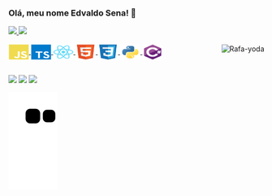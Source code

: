 ### Olá, meu nome Edvaldo Sena! 👋
 <div>
  <a href="https://github.com/Edysena16">
  <img height="180em" src="https://github-readme-stats.vercel.app/api?username=Edysena16&show_icons=true&theme=dark&include_all_commits=true&count_private=true"/>
  <img height="180em" src="https://github-readme-stats.vercel.app/api/top-langs/?username=Edysena16&layout=compact&langs_count=7&theme=dark"/>
</div>
  
  <div style="display: inline_block"><br>
  <img align="center" alt="Rafa-Js" height="30" width="40" src="https://raw.githubusercontent.com/devicons/devicon/master/icons/javascript/javascript-plain.svg">
  <img align="center" alt="Rafa-Ts" height="30" width="40" src="https://raw.githubusercontent.com/devicons/devicon/master/icons/typescript/typescript-plain.svg">
  <img align="center" alt="Rafa-React" height="30" width="40" src="https://raw.githubusercontent.com/devicons/devicon/master/icons/react/react-original.svg">
  <img align="center" alt="Rafa-HTML" height="30" width="40" src="https://raw.githubusercontent.com/devicons/devicon/master/icons/html5/html5-original.svg">
  <img align="center" alt="Rafa-CSS" height="30" width="40" src="https://raw.githubusercontent.com/devicons/devicon/master/icons/css3/css3-original.svg">
  <img align="center" alt="Rafa-Python" height="30" width="40" src="https://raw.githubusercontent.com/devicons/devicon/master/icons/python/python-original.svg">
  <img align="center" alt="Rafa-Csharp" height="30" width="40" src="https://raw.githubusercontent.com/devicons/devicon/master/icons/csharp/csharp-original.svg">
  <img align="right" alt="Rafa-yoda" src="https://avatars.githubusercontent.com/u/76417340?s=400&u=ef677eedb6bcfe91fe5439e39d285c1cd8b39d2e&v=4">
</div>
  
  ##
  
  <div> 
  <a href="https://www.youtube.com/channel/UCnoWQ5E9laqgKpRIDqADctA" target="_blank"><img src="https://img.shields.io/badge/YouTube-FF0016?style=for-the-badge&logo=youtube&logoColor=white" target="_blank"></a>
  <a href="https://www.instagram.com/edvaldofutsena" target="_blank"><img src="https://img.shields.io/badge/-Instagram-%23E2243F?style=for-the-badge&logo=instagram&logoColor=white" target="_blank"></a>
 <!-- <a href = "mailto:edvaldofutsena@hotmail.com"><img src="httphttps://img.shields.io/badge/Outlook-Email-blue.png" target="_blank"></a>
-->
  <a href="https://www.linkedin.com/in/edvaldo-sena-a6033549" target="_blank"><img src="https://img.shields.io/badge/-LinkedIn-%230077B5?style=for-the-badge&logo=linkedin&logoColor=white" target="_blank"></a> 
 
  ![Snake animation](https://github.com/rafaballerini/rafaballerini/blob/output/github-contribution-grid-snake.svg)
 
</div>
